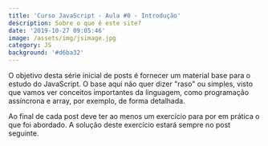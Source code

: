 ```yaml
---
title: 'Curso JavaScript - Aula #0 - Introdução'
description: Sobre o que é este site?
date: '2019-10-27 09:05:46'
image: /assets/img/jsimage.jpg
category: JS
background: '#d6ba32'
---
```

O objetivo desta série inicial de posts é fornecer um material base para o estudo do JavaScript. O base aqui não quer dizer "raso" ou simples, visto que vamos ver conceitos importantes da linguagem, como programação assíncrona e array, por exemplo, de forma detalhada.

Ao final de cada post deve ter ao menos um exercício para por em prática o que foi abordado. A solução deste exercício estará sempre no post seguinte.
